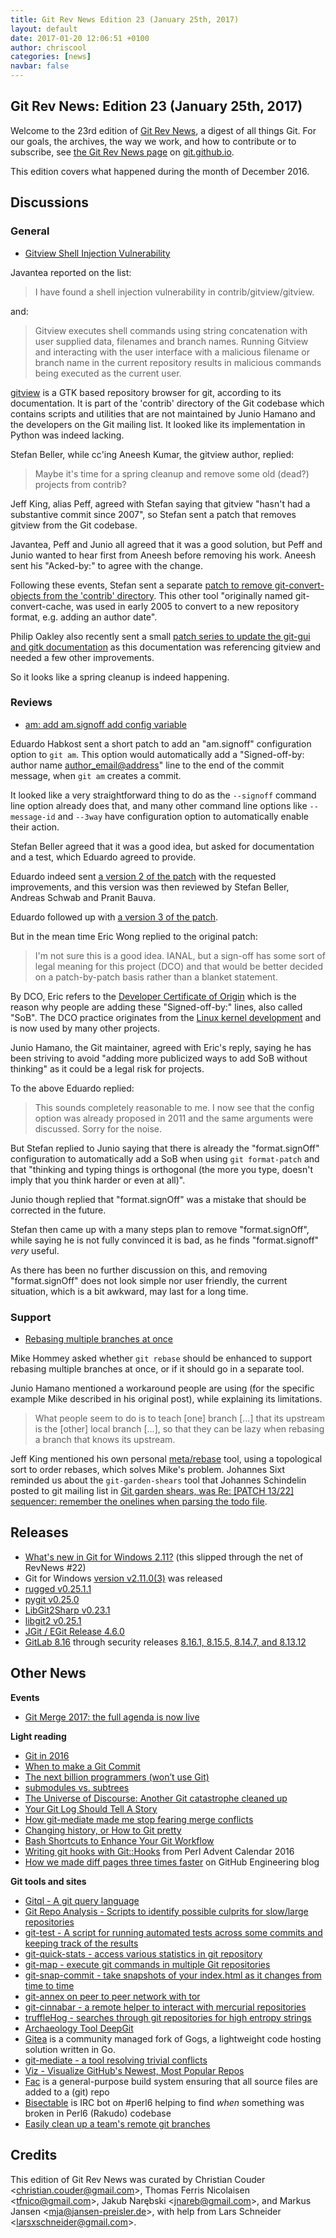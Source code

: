 ```yaml
---
title: Git Rev News Edition 23 (January 25th, 2017)
layout: default
date: 2017-01-20 12:06:51 +0100
author: chriscool
categories: [news]
navbar: false
---
```


## Git Rev News: Edition 23 (January 25th, 2017)

Welcome to the 23rd edition of [Git Rev News](https://git.github.io/rev_news/rev_news/),
a digest of all things Git. For our goals, the archives, the way we work, and how to contribute or to
subscribe, see [the Git Rev News page](https://git.github.io/rev_news/rev_news/) on [git.github.io](http://git.github.io).

This edition covers what happened during the month of December 2016.

## Discussions

### General

* [Gitview Shell Injection Vulnerability](https://public-inbox.org/git/20161227082922.8B7A813893D@mail.altsci.com/)

Javantea reported on the list:

> I have found a shell injection vulnerability in contrib/gitview/gitview.

and:

> Gitview executes shell commands using string concatenation with user
> supplied data, filenames and branch names. Running Gitview and
> interacting with the user interface with a malicious filename or
> branch name in the current repository results in malicious commands
> being executed as the current user.

[gitview](https://github.com/git/git/tree/v2.11.0/contrib/gitview) is
a GTK based repository browser for git, according to its
documentation. It is part of the 'contrib' directory of the Git
codebase which contains scripts and utilities that are not maintained
by Junio Hamano and the developers on the Git mailing list. It looked
like its implementation in Python was indeed lacking.

Stefan Beller, while cc'ing Aneesh Kumar, the gitview author, replied:

> Maybe it's time for a spring cleanup and remove some old (dead?)
> projects from contrib?

Jeff King, alias Peff, agreed with Stefan saying that gitview "hasn't
had a substantive commit since 2007", so Stefan sent a patch that
removes gitview from the Git codebase.

Javantea, Peff and Junio all agreed that it was a good solution, but
Peff and Junio wanted to hear first from Aneesh before removing his work.
Aneesh sent his "Acked-by:" to agree with the change.

Following these events, Stefan sent a separate
[patch to remove git-convert-objects from the 'contrib' directory](https://public-inbox.org/git/20161228180205.29213-1-sbeller@google.com/).
This other tool "originally named git-convert-cache, was used in early
2005 to convert to a new repository format, e.g. adding an author
date".

Philip Oakley also recently sent a small
[patch series to update the git-gui and gitk documentation](https://public-inbox.org/git/20170112213240.7972-1-philipoakley@iee.org/)
as this documentation was referencing gitview and needed a few other improvements.

So it looks like a spring cleanup is indeed happening.


### Reviews

* [am: add am.signoff add config variable](https://public-inbox.org/git/1482946838-28779-1-git-send-email-ehabkost@redhat.com/)

Eduardo Habkost sent a short patch to add an "am.signoff" configuration
option to `git am`. This option would automatically add a
"Signed-off-by: author name <author_email@address>" line to the end of
the commit message, when `git am` creates a commit.

It looked like a very straightforward thing to do as the `--signoff`
command line option already does that, and many other command line
options like `--message-id` and `--3way` have configuration option to
automatically enable their action.

Stefan Beller agreed that it was a good idea, but asked for
documentation and a test, which Eduardo agreed to provide.

Eduardo indeed sent
[a version 2 of the patch](https://public-inbox.org/git/20161228183501.15068-1-ehabkost@redhat.com/)
with the requested improvements, and this version was then reviewed by
Stefan Beller, Andreas Schwab and Pranit Bauva.

Eduardo followed up with
[a version 3 of the patch](https://public-inbox.org/git/20161228225544.16388-1-ehabkost@redhat.com/).

But in the mean time Eric Wong replied to the original patch:

> I'm not sure this is a good idea.  IANAL, but a sign-off
> has some sort of legal meaning for this project (DCO)
> and that would be better decided on a patch-by-patch basis
> rather than a blanket statement.

By DCO, Eric refers to the [Developer Certificate of Origin](https://github.com/git/git/blob/master/Documentation/SubmittingPatches#L251-L301)
which is the reason why people are adding these "Signed-off-by:"
lines, also called "SoB". The DCO practice originates from the
[Linux kernel development](https://tinylab.gitbooks.io/elinux/content/en/dev_portals/Legal_Issues/Developer_Certificate_Of_Origin/Developer_Certificate_Of_Origin.html)
and is now used by many other projects.

Junio Hamano, the Git maintainer, agreed with Eric's reply, saying he
has been striving to avoid "adding more publicized ways to add SoB
without thinking" as it could be a legal risk for projects.

To the above Eduardo replied:

> This sounds completely reasonable to me. I now see that the
> config option was already proposed in 2011 and the same arguments
> were discussed. Sorry for the noise.

But Stefan replied to Junio saying that there is already the
"format.signOff" configuration to automatically add a SoB when using
`git format-patch` and that "thinking and typing things is orthogonal
(the more you type, doesn't imply that you think harder or even at
all)".

Junio though replied that "format.signOff" was a mistake that should
be corrected in the future.

Stefan then came up with a many steps plan to remove "format.signOff",
while saying he is not fully convinced it is bad, as he finds
"format.signoff" *very* useful.

As there has been no further discussion on this, and removing
"format.signOff" does not look simple nor user friendly, the current
situation, which is a bit awkward, may last for a long time.


### Support

* [Rebasing multiple branches at once](https://public-inbox.org/git/20161231081433.3zo6lrsjsu2qho4u@glandium.org/)

Mike Hommey asked whether `git rebase` should be enhanced to support
rebasing multiple branches at once, or if it should go in a separate
tool.

Junio Hamano mentioned a workaround people are using (for the specific example
Mike described in his original post), while explaining its limitations.

> What people seem to do is to teach [one] branch [...] that
> its upstream is the [other] local branch [...], so that they can
> be lazy when rebasing a branch that knows its upstream.

Jeff King mentioned his own personal [meta/rebase](https://github.com/peff/git/blob/meta/rebase)
tool, using a topological sort to order rebases, which solves Mike's
problem. Johannes Sixt reminded us about the `git-garden-shears` tool
that Johannes Schindelin posted to git mailing list in
[Git garden shears, was Re: [PATCH 13/22] sequencer: remember the onelines when parsing the todo file](https://public-inbox.org/git/alpine.DEB.2.20.1609111027330.129229@virtualbox/).



## Releases

* [What's new in Git for Windows 2.11?](https://blogs.msdn.microsoft.com/visualstudioalm/2016/12/01/whats-new-in-git-for-windows-2-11/) (this slipped through the net of RevNews #22)
* Git for Windows [version v2.11.0(3)](https://github.com/git-for-windows/git/releases/tag/v2.11.0.windows.3) was released
* [rugged v0.25.1.1](https://github.com/libgit2/rugged/releases/tag/v0.25.1.1)
* [pygit v0.25.0](https://github.com/libgit2/pygit2/releases/tag/v0.25.0)
* [LibGit2Sharp v0.23.1](https://github.com/libgit2/libgit2sharp/releases/tag/v0.23.1)
* [libgit2 v0.25.1](https://github.com/libgit2/libgit2/releases/tag/v0.25.1)
* [JGit / EGit Release 4.6.0](http://dev.eclipse.org/mhonarc/lists/jgit-dev/msg03245.html)
* [GitLab 8.16](https://about.gitlab.com/2017/01/22/gitlab-8-16-released/) through security releases [8.16.1, 8.15.5, 8.14.7, and 8.13.12](https://about.gitlab.com/2017/01/23/gitlab-8-dot-16-dot-1-security-release/)

## Other News

__Events__

* [Git Merge 2017: the full agenda is now live](https://github.com/blog/2294-git-merge-2017-the-full-agenda-is-now-live)

__Light reading__

* [Git in 2016](https://hackernoon.com/git-in-2016-fad96ae22a15#.hyxehnc7l)
* [When to make a Git Commit](https://dev.to/gonedark/when-to-make-a-git-commit)
* [The next billion programmers (won’t use Git)](https://medium.com/@gerstenzang/the-next-billion-programmers-wont-use-git-5e8b0ea57886#.xg5ptwuoe)
* [submodules vs. subtrees](https://andrey.nering.com.br/2016/git-submodules-vs-subtrees/)
* [The Universe of Discourse: Another Git catastrophe cleaned up](http://blog.plover.com/prog/git-tastrophe.html)
* [Your Git Log Should Tell A Story](http://www.mokacoding.com/blog/your-git-log-should-tell-a-story/)
* [How git-mediate made me stop fearing merge conflicts](https://medium.com/@yairchu/how-git-mediate-made-me-stop-fearing-merge-conflicts-and-start-treating-them-like-an-easy-game-of-a2c71b919984#.b52n3ysjw)
* [Changing history, or How to Git pretty](http://justinhileman.info/article/changing-history/)
* [Bash Shortcuts to Enhance Your Git Workflow](https://medium.freecodecamp.com/bash-shortcuts-to-enhance-your-git-workflow-5107d64ea0ff#.pza61nb9p)
* [Writing git hooks with Git::Hooks](http://perladvent.org/2016/2016-12-07.html) from Perl Advent Calendar 2016
* [How we made diff pages three times faster](https://githubengineering.com/how-we-made-diff-pages-3x-faster/) on GitHub Engineering blog

__Git tools and sites__

* [Gitql - A git query language](https://github.com/cloudson/gitql)
* [Git Repo Analysis - Scripts to identify possible culprits for slow/large repositories](https://github.com/larsxschneider/git-repo-analysis)
* [git-test - A script for running automated tests across some commits and keeping track of the results](http://public-inbox.org/git/1341c01a-aca7-699c-c53a-28d048614bfe@alum.mit.edu/)
* [git-quick-stats - access various statistics in git repository](https://github.com/arzzen/git-quick-stats/)
* [git-map - execute git commands in multiple Git repositories](https://github.com/icefox/git-map)
* [git-snap-commit - take snapshots of your index.html as it changes from time to time](https://github.com/mnafees/git-snap-commit)
* [git-annex on peer to peer network with tor](https://git-annex.branchable.com/tips/peer_to_peer_network_with_tor/)
* [git-cinnabar - a remote helper to interact with mercurial repositories](https://github.com/glandium/git-cinnabar)
* [truffleHog - searches through git repositories for high entropy strings](https://github.com/dxa4481/truffleHog)
* [Archaeology Tool DeepGit](http://www.syntevo.com/deepgit/)
* [Gitea](https://gitea.io/en-US/) is a community managed fork of Gogs, a lightweight code hosting solution written in Go.
* [git-mediate - a tool resolving trivial conflicts](https://github.com/Peaker/git-mediate)
* [Viz - Visualize GitHub's Newest, Most Popular Repos](http://donnemartin.com/viz/)
* [Fac](http://physics.oregonstate.edu/~roundyd/fac/) is a general-purpose build system ensuring that all source files are added to a (git) repo
* [Bisectable](https://github.com/perl6/whateverable/wiki/Bisectable) is IRC bot on #perl6 helping to find *when* something was broken in Perl6 (Rakudo) codebase
* [Easily clean up a team's remote git branches](http://blogs.perl.org/users/ovid/2016/11/easily-clean-up-a-teams-remote-git-branches.html)

## Credits

This edition of Git Rev News was curated by
Christian Couder &lt;<christian.couder@gmail.com>&gt;,
Thomas Ferris Nicolaisen &lt;<tfnico@gmail.com>&gt;,
Jakub Narębski &lt;<jnareb@gmail.com>&gt;, and
Markus Jansen &lt;<mja@jansen-preisler.de>&gt;,
with help from Lars Schneider &lt;<larsxschneider@gmail.com>&gt;.
